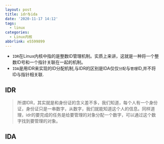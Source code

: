 ```yaml
---
layout: post
title: idr与ida
date: '2020-11-17 14:12'
tags:
  - linux
categories:
  - Linux内核
abbrlink: e5599899
---
```


- `IDR`在Linux内核中指的是整数ID管理机制。实质上来讲，这就是一种将一个整数ID号和一个指针关联在一起的机制。
- `IDA`是用IDR来实现的ID分配机制,与IDR的区别是IDA仅仅`分配`与`管理`ID,并不将ID与指针相关联.

<!--more-->


## IDR

> 所谓IDR，其实就是和身份证的含义差不多，我们知道，每个人有一个身份证，身份证只是一串数字，从数字，我们就能知道这个人的信息。同样道理，idr的要完成的任务是给要管理的对象分配一个数字，可以通过这个数字找到要管理的对象。



## IDA
